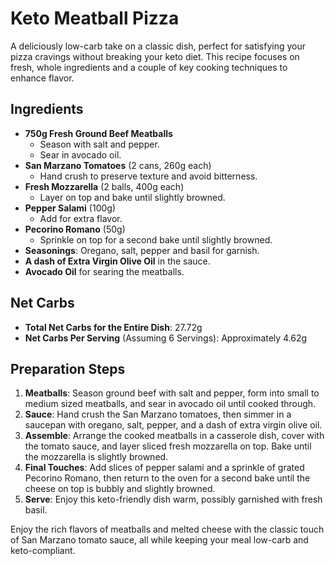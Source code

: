 # Keto Meatball Pizza

A deliciously low-carb take on a classic dish, perfect for satisfying your pizza cravings without breaking your keto diet. This recipe focuses on fresh, whole ingredients and a couple of key cooking techniques to enhance flavor.

## Ingredients

- **750g Fresh Ground Beef Meatballs**
  - Season with salt and pepper.
  - Sear in avocado oil.
- **San Marzano Tomatoes** (2 cans, 260g each)
  - Hand crush to preserve texture and avoid bitterness.
- **Fresh Mozzarella** (2 balls, 400g each)
  - Layer on top and bake until slightly browned.
- **Pepper Salami** (100g)
  - Add for extra flavor.
- **Pecorino Romano** (50g)
  - Sprinkle on top for a second bake until slightly browned.
- **Seasonings**: Oregano, salt, pepper and basil for garnish.
- **A dash of Extra Virgin Olive Oil** in the sauce.
- **Avocado Oil** for searing the meatballs.

## Net Carbs

- **Total Net Carbs for the Entire Dish**: 27.72g
- **Net Carbs Per Serving** (Assuming 6 Servings): Approximately 4.62g

## Preparation Steps

1. **Meatballs**: Season ground beef with salt and pepper, form into small to medium sized meatballs, and sear in avocado oil until cooked through.
2. **Sauce**: Hand crush the San Marzano tomatoes, then simmer in a saucepan with oregano, salt, pepper, and a dash of extra virgin olive oil.
3. **Assemble**: Arrange the cooked meatballs in a casserole dish, cover with the tomato sauce, and layer sliced fresh mozzarella on top. Bake until the mozzarella is slightly browned.
4. **Final Touches**: Add slices of pepper salami and a sprinkle of grated Pecorino Romano, then return to the oven for a second bake until the cheese on top is bubbly and slightly browned.
5. **Serve**: Enjoy this keto-friendly dish warm, possibly garnished with fresh basil.

Enjoy the rich flavors of meatballs and melted cheese with the classic touch of San Marzano tomato sauce, all while keeping your meal low-carb and keto-compliant.
